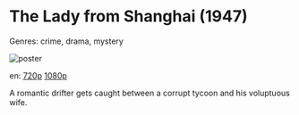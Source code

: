 # The Lady from Shanghai (1947)

Genres: crime, drama, mystery

![poster](http://image.tmdb.org/t/p/w500/v4OHLpYjrYjcx5hBeo71DaXQAuR.jpg)

en:
  [720p](magnet:?xt=urn:btih:164B01C9B89C8BEA71E59AB845991F8D52472FF2&tr=udp://glotorrents.pw:6969/announce&tr=udp://tracker.opentrackr.org:1337/announce&tr=udp://torrent.gresille.org:80/announce&tr=udp://tracker.openbittorrent.com:80&tr=udp://tracker.coppersurfer.tk:6969&tr=udp://tracker.leechers-paradise.org:6969&tr=udp://p4p.arenabg.ch:1337&tr=udp://tracker.internetwarriors.net:1337)
  [1080p](magnet:?xt=urn:btih:40eb2204d057e6c00d43041eb8f80766ead2170d&dn=The+Lady+from+Shanghai+%281947%29+1080p+BrRip+x264+-+YIFY&tr=udp%3A%2F%2Ftracker.openbittorrent.com%3A80%2Fannounce&tr=udp%3A%2F%2Fglotorrents.pw%3A6969%2Fannounce&tr=udp%3A%2F%2Ftracker.openbittorrent.com%3A80%2Fannounce&tr=udp%3A%2F%2Ftracker.opentrackr.org%3A1337%2Fannounce&tr=udp%3A%2F%2Fzer0day.to%3A1337%2Fannounce&tr=udp%3A%2F%2Ftracker.coppersurfer.tk%3A6969%2Fannounce)
  


A romantic drifter gets caught between a corrupt tycoon and his voluptuous wife.
